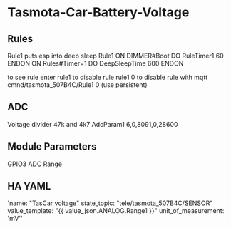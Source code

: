 # Tasmota-Car-Battery-Voltage




## Rules
Rule1 puts esp into deep sleep
Rule1 ON DIMMER#Boot DO RuleTimer1 60 ENDON ON Rules#Timer=1 DO DeepSleepTime 600 ENDON

to see rule    enter rule1
to disable rule     rule1 0
to disable rule with mqtt     cmnd/tasmota_507B4C/Rule1 0  (use persistent)

## ADC
Voltage divider 47k and 4k7
AdcParam1 6,0,8091,0,28600



## Module Parameters

GPIO3 ADC Range


## HA YAML
'name: "TasCar voltage"
       state_topic: "tele/tasmota_507B4C/SENSOR"
       value_template: "{{ value_json.ANALOG.Range1 }}"
       unit_of_measurement: 'mV''


